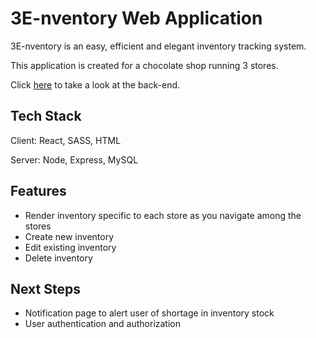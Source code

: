 # 3E-nventory Web Application

3E-nventory is an easy, efficient and elegant inventory tracking system.

This application is created for a chocolate shop running 3 stores.

Click [here](https://github.com/SaagarSuresh/3E-nventory-server) to take a look at the back-end.

## Tech Stack

Client: React, SASS, HTML

Server: Node, Express, MySQL

## Features

- Render inventory specific to each store as you navigate among the stores
- Create new inventory
- Edit existing inventory
- Delete inventory

## Next Steps

- Notification page to alert user of shortage in inventory stock
- User authentication and authorization